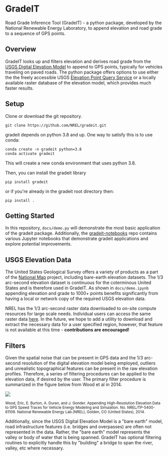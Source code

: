 # GradeIT
Road Grade Inference Tool (GradeIT) - a python package, developed by the National Renewable Energy Laboratory, 
to append elevation and road grade to a sequence of GPS points.

## Overview
GradeIT looks up and filters elevation and derives road grade from the 
[USGS Digital Elevation Model](https://www.usgs.gov/core-science-systems/ngp/3dep) to append to GPS points, typically 
for vehicles traveling on paved roads. The python package offers options to use either the the freely accessible USGS
[Elevation Point Query Service](https://nationalmap.gov/epqs/) or a locally available raster database of the elevation 
model, which provides much faster results.

## Setup
Clone or download the git repository.

```git clone https://github.com/NREL/gradeit.git```

gradeit depends on python 3.8 and up. One way to satisfy this is to use conda:

```
conda create -n gradeit python=3.8
conda activate gradeit
```

This will create a new conda environment that uses python 3.8.

Then, you can install the gradeit library

```pip install gradeit```

or if you're already in the gradeit root directory then:

```pip install .```

## Getting Started
In this repository, `docs/demo.py` will demonstrate the most basic application of the gradeit package. Additionally, the [gradeit-notebooks](https://github.com/NREL/gradeit-notebooks) repo contains various Jupyter notebooks that demonstrate gradeit applications and explore potential improvements.

## USGS Elevation Data
The United States Geological Survey offers a variety of products as a part of the [National Map](https://www.usgs.gov/core-science-systems/national-geospatial-program/national-map) project, including bare-earth elevation datasets. The 1/3 arc-second elevation dataset is continuous for the coterminous United States and is therefore used in GradeIT. As shown in ```docs/demo.ipynb``` appending elevation and grade to 1000+ points benefits significantly from having a local or network copy of the required USGS elevation data.

NREL has the 1/3 arc-second raster data downloaded to on-site compute resources for large scale needs. Individual users can access the same raster data [here](https://prd-tnm.s3.amazonaws.com/index.html?prefix=StagedProducts/Elevation/13/ArcGrid/). In the future, we hope to add a utility to download and extract the necessary data for a user specified region, however, that feature is not available at this time - __contributions are encouraged!__

## Filters
Given the spatial noise that can be present in GPS data and the 1/3 arc-second resolution of the digital elevation
model being employed, outliers and unrealistic topographical features can be present in the raw elevation profiles. 
Therefore, a series of filtering procedures can be applied to the elevation data, if desired by the user. The primary
filter procedure is summarized in the figure below from Wood et al in 2014.

<img src="docs/imgs/grade_filters.png">

<sub>Wood, Eric, E. Burton, A. Duran, and J. Gonder. Appending High-Resolution Elevation Data to GPS Speed Traces for 
Vehicle Energy Modeling and Simulation. No. NREL/TP-5400-61109. National Renewable Energy Lab.(NREL), Golden, CO 
(United States), 2014.<sub>

Additionally, since the USGS Digital Elevation Model is a "bare earth" model, road infrastructure features (i.e. 
bridges and overpasses) are often not represented in the data. Rather, the "bare earth" model represents the valley or
body of water that is being spanned. GradeIT has optional filtering routines to explicitly handle this by
"building" a bridge to span the river, valley, etc where necessary.
